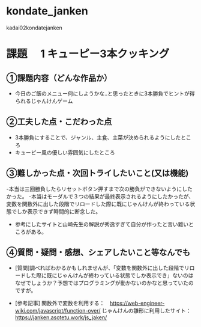 # kondate_janken
kadai02kondatejanken

# 課題　 1 キューピー3本クッキング

## ①課題内容（どんな作品か）
- 今日のご飯のメニュー何にしようかな..と思ったときに3本勝負でヒントが得られるじゃんけんゲーム

## ②工夫した点・こだわった点
- 3本勝負にすることで、ジャンル、主食、主菜が決められるようにしたところ
- キューピー風の優しい雰囲気にしたところ

## ③難しかった点・次回トライしたいこと(又は機能)
-本当は三回勝負したらリセットボタン押すまで次の勝負ができないようにしたかった。
-本当はモーダルで３つの結果が最終表示されるようにしたかったが、変数を関数外に出した段階でリロードした際に既にじゃんけんが終わっている状態でしか表示できず時間的に断念した。
- 参考にしたサイトと山崎先生の解説が秀逸すぎて自分が作ったと言い難いところがある。

## ④質問・疑問・感想、シェアしたいこと等なんでも
- [質問]調べればわかるかもしれませんが、「変数を関数外に出した段階でリロードした際に既にじゃんけんが終わっている状態でしか表示でき」ないのはなぜでしょうか？予想ではプログラミングが動かないのかなと思っていたのですが。

- [参考記事]
関数外で変数を利用する：　https://web-engineer-wiki.com/javascript/function-over/
じゃんけんの雛形に利用したサイト：　https://janken.asotetu.work/js_jaken/

